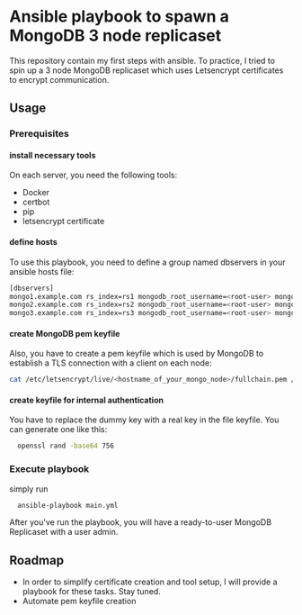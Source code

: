 # Ansible playbook to spawn a MongoDB 3 node replicaset

This repository contain my first steps with ansible. To practice, I tried to spin up a 3 node MongoDB replicaset which uses Letsencrypt certificates to encrypt communication.

## Usage

### Prerequisites

#### install necessary tools

On each server, you need the following tools:

- Docker
- certbot
- pip
- letsencrypt certificate

#### define hosts

To use this playbook, you need to define a group named dbservers in your ansible hosts file:

```bash
[dbservers]
mongo1.example.com rs_index=rs1 mongodb_root_username=<root-user> mongodb_root_password=<root-password>
mongo2.example.com rs_index=rs2 mongodb_root_username=<root-user> mongodb_root_password=<root-password>
mongo3.example.com rs_index=rs3 mongodb_root_username=<root-user> mongodb_root_password=<root-password>
```

#### create MongoDB pem keyfile

Also, you have to create a pem keyfile which is used by MongoDB to establish a TLS connection with a client on each node:

```bash
cat /etc/letsencrypt/live/<hostname_of_your_mongo_node>/fullchain.pem /etc/letsencrypt/live/<hostname_of_your_mongo_node>/privkey.pem > /opt/mongodb/ssl/mongo.pem
```

#### create keyfile for internal authentication

You have to replace the dummy key with a real key in the file keyfile. You can generate one like this:

```bash
  openssl rand -base64 756
```

### Execute playbook

simply run

```bash
  ansible-playbook main.yml
```

After you've run the playbook, you will have a ready-to-user MongoDB Replicaset with a user admin.

## Roadmap

- In order to simplify certificate creation and tool setup, I will provide a playbook for these tasks. Stay tuned.
- Automate pem keyfile creation
